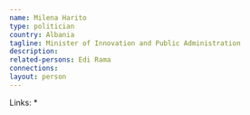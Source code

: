 ```yaml
---
name: Milena Harito
type: politician
country: Albania
tagline: Minister of Innovation and Public Administration
description:
related-persons: Edi Rama
connections:
layout: person
---
```


Links:
*
